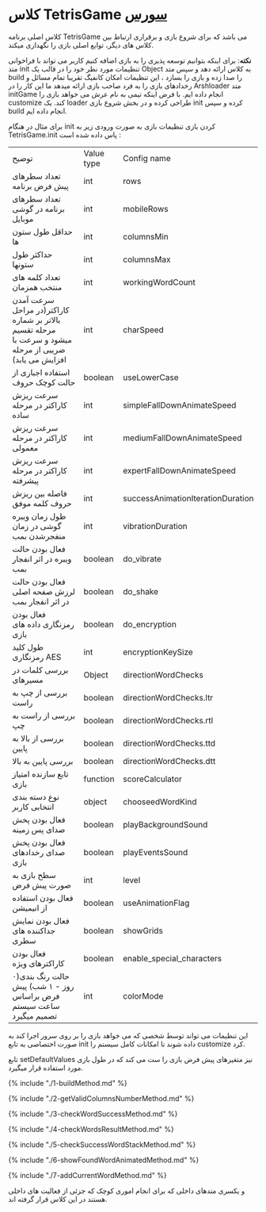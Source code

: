<h1>
 		کلاس TetrisGame
		<a class="ext-link" href="module-classes_Tetris_TetrisGame.html" >سورس</a>
</h1>

کلاس اصلی برنامه TetrisGame می باشد که برای شروع بازی و برقراری ارتباط بین کلاس های دیگر، توابع اصلی بازی را نگهداری میکند.

**نکته**: برای اینکه بتوانیم توسعه پذیری را به بازی اضافه کنیم کاربر می تواند با فراخوانی متد init تنظیمات مورد نظر خود را در قالب یک Object به کلاس ارائه دهد و سپس متد build را صدا زده و بازی را بسازد ، این تنظیمات امکان کانفیگ تقریبا تمام مسائل و رخدادهای بازی را به فرد صاحب بازی ارائه میدهد ما این کار را در Arshloader متد initGame انجام داده ایم. با فرض اینکه تیمی به نام عرش می خواهد بازی را customize کند. یک loader طراحی کرده و در بخش شروع بازی init کرده و سپس build انجام داده ایم.

برای مثال در هنگام init کردن بازی تنظیمات بازی به صورت ورودی زیر به TetrisGame.init پاس داده شده است :

<table>
  <tr>
    <td>توضیح</td>
    <td>Value type</td>
    <td>Config name</td>
  </tr>
  <tr>
    <td>تعداد سطرهای پیش فرض برنامه</td>
    <td>int</td>
    <td>rows</td>
  </tr>
  <tr>
    <td>تعداد سطرهای برنامه در گوشی موبایل</td>
    <td>int</td>
    <td>mobileRows</td>
  </tr>
  <tr>
    <td>حداقل طول ستون ها</td>
    <td>int</td>
    <td>columnsMin</td>
  </tr>
  <tr>
    <td>حداکثر طول ستونها</td>
    <td>int</td>
    <td>columnsMax</td>
  </tr>
  <tr>
    <td>تعداد کلمه های منتخب همزمان</td>
    <td>int</td>
    <td>workingWordCount</td>
  </tr>
  <tr>
    <td>سرعت آمدن کاراکتر(در مراحل بالاتر بر شماره مرحله تقسیم میشود و سرعت با ضریبی از مرحله افزایش می یابد)</td>
    <td>int</td>
    <td>charSpeed</td>
  </tr>
  <tr>
    <td>استفاده اجباری از حالت کوچک حروف</td>
    <td>boolean</td>
    <td>useLowerCase</td>
  </tr>
  <tr>
    <td>سرعت ریزش کاراکتر در مرحله ساده</td>
    <td>int</td>
    <td>simpleFallDownAnimateSpeed</td>
  </tr>
  <tr>
    <td>سرعت ریزش کاراکتر در مرحله معمولی</td>
    <td>int</td>
    <td>mediumFallDownAnimateSpeed</td>
  </tr>
  <tr>
    <td>سرعت ریزش کاراکتر در مرحله پیشرفته</td>
    <td>int</td>
    <td>expertFallDownAnimateSpeed</td>
  </tr>
  <tr>
    <td>فاصله بین ریزش حروف کلمه موفق</td>
    <td>int</td>
    <td>successAnimationIterationDuration</td>
  </tr>
  <tr>
    <td>طول زمان ویبره گوشی در زمان منفجرشدن بمب</td>
    <td>int</td>
    <td>vibrationDuration</td>
  </tr>
  <tr>
    <td>فعال بودن حالت ویبره در اثر انفجار بمب</td>
    <td>boolean</td>
    <td>do_vibrate</td>
  </tr>
  <tr>
    <td>فعال بودن حالت لرزش صفحه اصلی در اثر انفجار بمب</td>
    <td>boolean</td>
    <td>do_shake</td>
  </tr>
  <tr>
    <td>فعال بودن رمزنگاری داده های بازی</td>
    <td>boolean</td>
    <td>do_encryption</td>
  </tr>
  <tr>
    <td>طول کلید رمزنگاری AES</td>
    <td>int</td>
    <td>encryptionKeySize</td>
  </tr>
  <tr>
    <td>بررسی کلمات در مسیرهای</td>
    <td>Object</td>
    <td>directionWordChecks</td>
  </tr>
  <tr>
    <td>بررسی از چپ به راست</td>
    <td>boolean</td>
    <td>directionWordChecks.ltr</td>
  </tr>
  <tr>
    <td>بررسی از راست به چپ</td>
    <td>boolean</td>
    <td>directionWordChecks.rtl</td>
  </tr>
  <tr>
    <td>بررسی از بالا به پایین</td>
    <td>boolean</td>
    <td>directionWordChecks.ttd</td>
  </tr>
  <tr>
    <td>بررسی پایین به بالا</td>
    <td>boolean</td>
    <td>directionWordChecks.dtt</td>
  </tr>
  <tr>
    <td>تابع سازنده امتیاز بازی</td>
    <td>function</td>
    <td>scoreCalculator</td>
  </tr>
  <tr>
    <td>نوع دسته بندی انتخابی کاربر</td>
    <td>object</td>
    <td>chooseedWordKind</td>
  </tr>
  <tr>
    <td>فعال بودن پخش صدای پس زمینه</td>
    <td>boolean</td>
    <td>playBackgroundSound</td>
  </tr>
  <tr>
    <td>فعال بودن پخش صدای رخدادهای بازی</td>
    <td>boolean</td>
    <td>playEventsSound</td>
  </tr>
  <tr>
    <td>سطح بازی به صورت پیش فرض</td>
    <td>int</td>
    <td>level</td>
  </tr>
  <tr>
    <td>فعال بودن استفاده از انیمیشن</td>
    <td>boolean</td>
    <td>useAnimationFlag</td>
  </tr>
  <tr>
    <td>فعال بودن نمایش جداکننده های سطری</td>
    <td>boolean</td>
    <td>showGrids</td>
  </tr>
  
  <tr>
    <td>فعال بودن کاراکترهای ویژه</td>
    <td>boolean</td>
    <td>enable_special_characters</td>
  </tr>
  
  <tr>
    <td>حالت رنگ بندی(۰ روز - ۱ شب) پیش فرض براساس ساعت سیستم تصمیم میگیرد</td>
    <td>int</td>
    <td>colorMode</td>
  </tr>
</table>

این تنظیمات می تواند توسط شخصی که می خواهد بازی را بر روی سرور اجرا کند به صورت اختصاصی به تابع init داده شوند تا امکانات کامل سیستم را customize کرد.

تابع setDefaultValues نیز متغیرهای پیش فرض بازی را ست می کند که در طول بازی مورد استفاده قرار میگیرد.

{% include "./1-buildMethod.md" %}

{% include "./2-getValidColumnsNumberMethod.md" %}

{% include "./3-checkWordSuccessMethod.md" %}

{% include "./4-checkWordsResultMethod.md" %}

{% include "./5-checkSuccessWordStackMethod.md" %}

{% include "./6-showFoundWordAnimatedMethod.md" %}

{% include "./7-addCurrentWordMethod.md" %}

و یکسری متدهای داخلی که برای انجام اموری کوچک که جزئی از فعالیت های داخلی هستند در این کلاس قرار گرفته اند.
